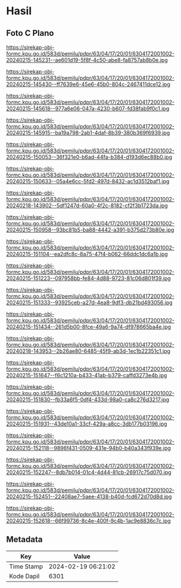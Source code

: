 # Hasil

## Foto C Plano

https://sirekap-obj-formc.kpu.go.id/583d/pemilu/pdpr/63/04/17/20/01/6304172001002-20240215-145231--ae601d19-5f8f-4c50-abe8-fa8757ab8b0e.jpg

https://sirekap-obj-formc.kpu.go.id/583d/pemilu/pdpr/63/04/17/20/01/6304172001002-20240215-145430--ff7639e6-45e6-45b0-804c-2467411dce12.jpg

https://sirekap-obj-formc.kpu.go.id/583d/pemilu/pdpr/63/04/17/20/01/6304172001002-20240215-145618--977a6e06-047a-4230-b607-fd38fab9f0c1.jpg

https://sirekap-obj-formc.kpu.go.id/583d/pemilu/pdpr/63/04/17/20/01/6304172001002-20240215-145915--ba19a798-2ab1-4daf-8b39-380b369f6939.jpg

https://sirekap-obj-formc.kpu.go.id/583d/pemilu/pdpr/63/04/17/20/01/6304172001002-20240215-150053--36f321e0-b6ad-44fa-b384-d193d6ec88b0.jpg

https://sirekap-obj-formc.kpu.go.id/583d/pemilu/pdpr/63/04/17/20/01/6304172001002-20240215-150633--05a4e6cc-5fd2-497d-8432-ac1d3512baf1.jpg

https://sirekap-obj-formc.kpu.go.id/583d/pemilu/pdpr/63/04/17/20/01/6304172001002-20240218-143902--5df1247d-60a0-4f2c-8182-cf2f3b1723da.jpg

https://sirekap-obj-formc.kpu.go.id/583d/pemilu/pdpr/63/04/17/20/01/6304172001002-20240215-150958--93bc81b5-ba88-4442-a391-b375d273b80e.jpg

https://sirekap-obj-formc.kpu.go.id/583d/pemilu/pdpr/63/04/17/20/01/6304172001002-20240215-151104--ea2dfc8c-8a75-47f4-b062-66ddc1dc6a1b.jpg

https://sirekap-obj-formc.kpu.go.id/583d/pemilu/pdpr/63/04/17/20/01/6304172001002-20240215-151223--097958bb-fe84-4d88-9723-81c06d801f39.jpg

https://sirekap-obj-formc.kpu.go.id/583d/pemilu/pdpr/63/04/17/20/01/6304172001002-20240215-151333--93925ceb-a27d-4ea8-9df3-db21bd493056.jpg

https://sirekap-obj-formc.kpu.go.id/583d/pemilu/pdpr/63/04/17/20/01/6304172001002-20240215-151434--261d5b00-8fce-49a6-9a74-df978665ba4e.jpg

https://sirekap-obj-formc.kpu.go.id/583d/pemilu/pdpr/63/04/17/20/01/6304172001002-20240218-143953--2b26ae80-6485-45f9-ab3d-1ec1b22351c1.jpg

https://sirekap-obj-formc.kpu.go.id/583d/pemilu/pdpr/63/04/17/20/01/6304172001002-20240215-151647--f6c1210a-b433-41ab-b379-caffd3273e4b.jpg

https://sirekap-obj-formc.kpu.go.id/583d/pemilu/pdpr/63/04/17/20/01/6304172001002-20240215-151830--fb33a6f5-0df4-433d-98a0-ca8c276d3217.jpg

https://sirekap-obj-formc.kpu.go.id/583d/pemilu/pdpr/63/04/17/20/01/6304172001002-20240215-151931--43de10a1-33cf-429a-a8cc-3db177b03196.jpg

https://sirekap-obj-formc.kpu.go.id/583d/pemilu/pdpr/63/04/17/20/01/6304172001002-20240215-152118--9896f431-0509-431e-94b0-b40a343f939e.jpg

https://sirekap-obj-formc.kpu.go.id/583d/pemilu/pdpr/63/04/17/20/01/6304172001002-20240215-152247--8db7b014-01c4-4d44-81cb-26917c75d070.jpg

https://sirekap-obj-formc.kpu.go.id/583d/pemilu/pdpr/63/04/17/20/01/6304172001002-20240215-152451--22408ae7-5aee-4138-b40d-fcd672d70d8d.jpg

https://sirekap-obj-formc.kpu.go.id/583d/pemilu/pdpr/63/04/17/20/01/6304172001002-20240215-152618--66f99736-8c4e-400f-9c4b-1ac9e8836c7c.jpg


## Metadata

| Key        | Value               |
| ---------- | ------------------- |
| Time Stamp | 2024-02-19 06:21:02 |
| Kode Dapil | 6301                |



